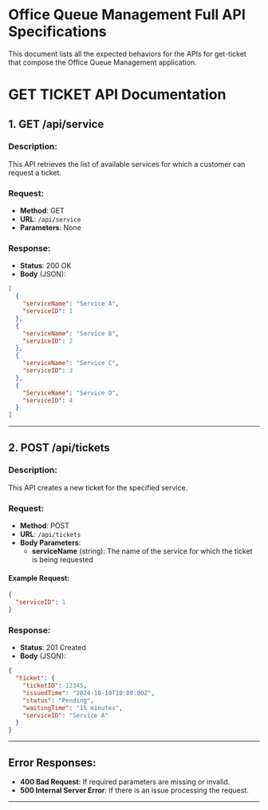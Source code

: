 # Office Queue Management Full API Specifications

This document lists all the expected behaviors for the APIs for get-ticket that compose the Office Queue Management application.


# GET TICKET API Documentation

## 1. GET /api/service

### Description:
This API retrieves the list of available services for which a customer can request a ticket.

### Request:
- **Method**: GET
- **URL**: `/api/service`
- **Parameters**: None

### Response:
- **Status**: 200 OK
- **Body** (JSON):
```json
[
  {
    "serviceName": "Service A",
    "serviceID": 1
  },
  {
    "serviceName": "Service B",
    "serviceID": 2
  },
  {
    "serviceName": "Service C",
    "serviceID": 3
  },
  {
    "ServiceName": "Service D",
    "serviceID": 4
  }
]
```

---

## 2. POST /api/tickets

### Description:
This API creates a new ticket for the specified service.

### Request:
- **Method**: POST
- **URL**: `/api/tickets`
- **Body Parameters**:
    - **serviceName** (string): The name of the service for which the ticket is being requested

#### Example Request:
```json
{
  "serviceID": 1
}
```

### Response:
- **Status**: 201 Created
- **Body** (JSON):
```json
{
  "ticket": {
    "ticketID": 12345,
    "issuedTime": "2024-10-10T10:00:00Z",
    "status": "Pending",
    "waitingTime": "15 minutes",
    "serviceID": "Service A"
  }
}
```

---

## Error Responses:

- **400 Bad Request**: If required parameters are missing or invalid.
- **500 Internal Server Error**: If there is an issue processing the request.

---
